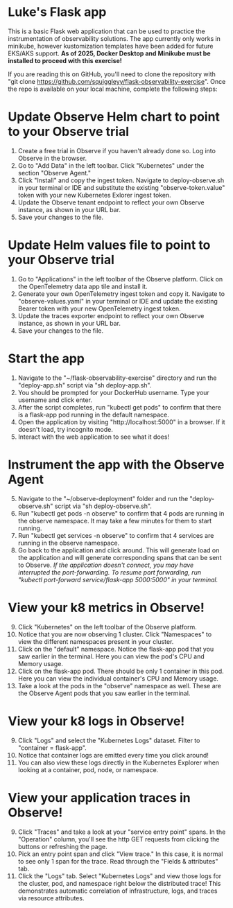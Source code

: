 # Luke's Flask app
This is a basic Flask web application that can be used to practice the instrumentation of observability solutions. The app currently only works in minikube, however kustomization templates have been added for future EKS/AKS support. **As of 2025, Docker Desktop and Minikube must be installed to proceed with this exercise!**

If you are reading this on GitHub, you'll need to clone the repository with "git clone https://github.com/squiggleyy/flask-observability-exercise". Once the repo is available on your local machine, complete the following steps:

# Update Observe Helm chart to point to your Observe trial
1. Create a free trial in Observe if you haven't already done so. Log into Observe in the browser.
2. Go to "Add Data" in the left toolbar. Click "Kubernetes" under the section "Observe Agent."
3. Click "Install" and copy the ingest token. Navigate to deploy-observe.sh in your terminal or IDE and substitute the existing "observe-token.value" token with your new Kubernetes Exlorer ingest token.
4. Update the Observe tenant endpoint to reflect your own Observe instance, as shown in your URL bar.
5. Save your changes to the file.

# Update Helm values file to point to your Observe trial
1. Go to "Applications" in the left toolbar of the Observe platform. Click on the OpenTelemetry data app tile and install it.
2. Generate your own OpenTelemetry ingest token and copy it. Navigate to "observe-values.yaml" in your terminal or IDE and update the existing Bearer token with your new OpenTelemetry ingest token.
3. Update the traces exporter endpoint to reflect your own Observe instance, as shown in your URL bar.
4. Save your changes to the file.

# Start the app
1. Navigate to the "~/flask-observability-exercise" directory and run the "deploy-app.sh" script via "sh deploy-app.sh".
2. You should be prompted for your DockerHub username. Type your username and click enter.
3. After the script completes, run "kubectl get pods" to confirm that there is a flask-app pod running in the default namespace.
4. Open the application by visiting "http://localhost:5000" in a browser. If it doesn't load, try incognito mode.
5. Interact with the web application to see what it does!

# Instrument the app with the Observe Agent
5. Navigate to the "~/observe-deployment" folder and run the "deploy-observe.sh" script via "sh deploy-observe.sh".
6. Run "kubectl get pods -n observe" to confirm that 4 pods are running in the observe namespace. It may take a few minutes for them to start running.
7. Run "kubectl get services -n observe" to confirm that 4 services are running in the observe namespace.
8. Go back to the application and click around. This will generate load on the application and will generate corresponding spans that can be sent to Observe. *If the application doesn't connect, you may have interrupted the port-forwarding. To resume port forwarding, run "kubectl port-forward service/flask-app 5000:5000" in your terminal.*

# View your k8 metrics in Observe!
9. Click "Kubernetes" on the left toolbar of the Observe platform.
10. Notice that you are now observing 1 cluster. Click "Namespaces" to view the different namespaces present in your cluster.
11. Click on the "default" namespace. Notice the flask-app pod that you saw earlier in the terminal. Here you can view the pod's CPU and Memory usage.
12. Click on the flask-app pod. There should be only 1 container in this pod. Here you can view the individual container's CPU and Memory usage.
13. Take a look at the pods in the "observe" namespace as well. These are the Observe Agent pods that you saw earlier in the terminal.

# View your k8 logs in Observe!
9. Click "Logs" and select the "Kubernetes Logs" dataset. Filter to "container = flask-app".
10. Notice that container logs are emitted every time you click around!
11. You can also view these logs directly in the Kubernetes Explorer when looking at a container, pod, node, or namespace.

# View your application traces in Observe!
9. Click "Traces" and take a look at your "service entry point" spans. In the "Operation" column, you'll see the http GET requests from clicking the buttons or refreshing the page.
10. Pick an entry point span and click "View trace." In this case, it is normal to see only 1 span for the trace. Read through the "Fields & attributes" tab.
11. Click the "Logs" tab. Select "Kubernetes Logs" and view those logs for the cluster, pod, and namespace right below the distributed trace! This demonstrates automatic correlation of infrastructure, logs, and traces via resource attributes.